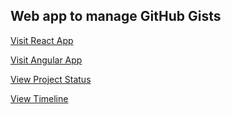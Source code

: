 ## Web app to manage GitHub Gists

[Visit React App](https://gistman.herokuapp.com/ "GistMan")

[Visit Angular App](https://gistmanager.herokuapp.com/ "GistManager")

[View Project Status](https://app.gitkraken.com/glo/board/XlPsSXV7egARLgJ9 "GistManager Glo Board")

[View Timeline](https://timelines.gitkraken.com/timeline/1c808740b3b54f419a160c3fa8b9f13d "GistManager Timeline")